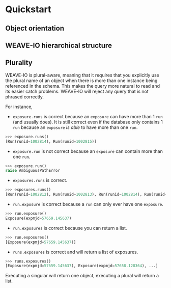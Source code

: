 # Quickstart

## Object orientation


## WEAVE-IO hierarchical structure


## Plurality
WEAVE-IO is plural-aware, meaning that it requires that you explicitly use the plural name of an object when
there is more than one instance being referenced in the schema.
This makes the query more natural to read and its easier catch problems. 
WEAVE-IO will reject any query that is not phrased correctly. 

For instance,

* `exposure.runs` is correct because an `exposure` can have more than 1 `run` (and usually does). 
It is still correct even if the database only contains 1 `run` because an `exposure` *is able* to have more than one `run`.
```python
>>> exposure.runs()
[Run(runid=1002814), Run(runid=1002815)]
```

* `exposure.run` is not correct because an `exposure` can contain more than one `run`.
```python
>>> exposure.run()
raise AmbiguousPathError
```

* `exposures.runs` is correct.
```python
>>> exposures.runs()
[Run(runid=1002812), Run(runid=1002813), Run(runid=1002814), Run(runid=1002815), ...]
```

* `run.exposure` is correct because a `run` can only ever have one `exposure`.
```python
>>> run.exposure()
Exposure(expmjd=57659.145637)
```

* `run.exposures` is correct because you can return a list.
```python
>>> run.exposures()
[Exposure(expmjd=57659.145637)]
```

* `runs.exposures` is correct and will return a list of exposures.
```python
>>> runs.exposures()
[Exposure(expmjd=57659.145637), Exposure(expmjd=57658.128364), ...]
```

Executing a singular will return one object, executing a plural will return a list.


## 
